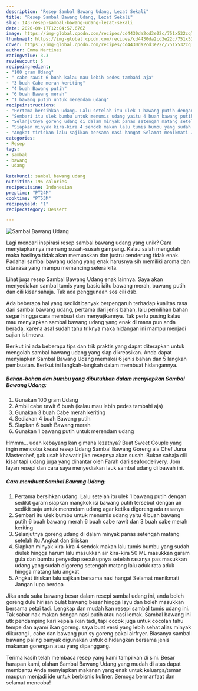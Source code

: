 ```yaml
---
description: "Resep Sambal Bawang Udang, Lezat Sekali"
title: "Resep Sambal Bawang Udang, Lezat Sekali"
slug: 143-resep-sambal-bawang-udang-lezat-sekali
date: 2020-09-17T12:04:57.676Z
image: https://img-global.cpcdn.com/recipes/cd4430da2cd3e22c/751x532cq70/sambal-bawang-udang-foto-resep-utama.jpg
thumbnail: https://img-global.cpcdn.com/recipes/cd4430da2cd3e22c/751x532cq70/sambal-bawang-udang-foto-resep-utama.jpg
cover: https://img-global.cpcdn.com/recipes/cd4430da2cd3e22c/751x532cq70/sambal-bawang-udang-foto-resep-utama.jpg
author: Emma Martinez
ratingvalue: 3.3
reviewcount: 5
recipeingredient:
- "100 gram Udang"
- " cabe rawit 6 buah kalau mau lebih pedes tambahi aja"
- "3 buah Cabe merah keriting"
- "4 buah Bawang putih"
- "6 buah Bawang merah"
- "1 bawang putih untuk merendam udang"
recipeinstructions:
- "Pertama bersihkan udang. Lalu setelah itu ulek 1 bawang putih dengan sedikit garam siapkan mangkok isi bawang putih tersebut dengan air sedikit saja untuk merendam udang agar ketika digoreng ada rasanya"
- "Sembari itu ulek bumbu untuk menumis udang yaitu 4 buah bawang putih 6 buah bawang merah 6 buah cabe rawit dan 3 buah cabe merah keriting"
- "Selanjutnya goreng udang di dalam minyak panas setengah matang setelah itu Angkat dan tiriskan"
- "Siapkan minyak kira-kira 4 sendok makan lalu tumis bumbu yang sudah diulek hingga harum lalu masukkan air kira-kira 50 ML masukkan garam gula dan bumbu penyedap secukupnya setelah rasanya pas masukkan udang yang sudah digoreng setengah matang lalu aduk rata aduk hingga matang lalu angkat"
- "Angkat tiriskan lalu sajikan bersama nasi hangat Selamat menikmati Jangan lupa berdoa"
categories:
- Resep
tags:
- sambal
- bawang
- udang

katakunci: sambal bawang udang 
nutrition: 196 calories
recipecuisine: Indonesian
preptime: "PT24M"
cooktime: "PT53M"
recipeyield: "1"
recipecategory: Dessert

---
```



![Sambal Bawang Udang](https://img-global.cpcdn.com/recipes/cd4430da2cd3e22c/751x532cq70/sambal-bawang-udang-foto-resep-utama.jpg)

Lagi mencari inspirasi resep sambal bawang udang yang unik? Cara menyiapkannya memang susah-susah gampang. Kalau salah mengolah maka hasilnya tidak akan memuaskan dan justru cenderung tidak enak. Padahal sambal bawang udang yang enak harusnya sih memiliki aroma dan cita rasa yang mampu memancing selera kita.

Lihat juga resep Sambal Bawang Udang enak lainnya. Saya akan menyediakan sambal tumis yang basic iaitu bawang merah, bawang putih dan cili kisar sahaja. Tak ada penggunaan sos cili dsb.

Ada beberapa hal yang sedikit banyak berpengaruh terhadap kualitas rasa dari sambal bawang udang, pertama dari jenis bahan, lalu pemilihan bahan segar hingga cara membuat dan menyajikannya. Tak perlu pusing kalau mau menyiapkan sambal bawang udang yang enak di mana pun anda berada, karena asal sudah tahu triknya maka hidangan ini mampu menjadi sajian istimewa.


Berikut ini ada beberapa tips dan trik praktis yang dapat diterapkan untuk mengolah sambal bawang udang yang siap dikreasikan. Anda dapat menyiapkan Sambal Bawang Udang memakai 6 jenis bahan dan 5 langkah pembuatan. Berikut ini langkah-langkah dalam membuat hidangannya.

<!--inarticleads1-->

##### Bahan-bahan dan bumbu yang dibutuhkan dalam menyiapkan Sambal Bawang Udang:

1. Gunakan 100 gram Udang
1. Ambil  cabe rawit 6 buah (kalau mau lebih pedes tambahi aja)
1. Gunakan 3 buah Cabe merah keriting
1. Sediakan 4 buah Bawang putih
1. Siapkan 6 buah Bawang merah
1. Gunakan 1 bawang putih untuk merendam udang


Hmmm… udah kebayang kan gimana lezatnya? Buat Sweet Couple yang ingin mencoba kreasi resep Udang Sambal Bawang Goreng ala Chef Juna Masterchef, gak usah khawatir jika resepnya akan susah. Bukan sahaja cili kisar tapi udang juga yang dihantar oleh Farah dari seafoodelivery. Jom layan resepi dan cara saya menyediakan lauk sambal udang di bawah ini. 

<!--inarticleads2-->

##### Cara membuat Sambal Bawang Udang:

1. Pertama bersihkan udang. Lalu setelah itu ulek 1 bawang putih dengan sedikit garam siapkan mangkok isi bawang putih tersebut dengan air sedikit saja untuk merendam udang agar ketika digoreng ada rasanya
1. Sembari itu ulek bumbu untuk menumis udang yaitu 4 buah bawang putih 6 buah bawang merah 6 buah cabe rawit dan 3 buah cabe merah keriting
1. Selanjutnya goreng udang di dalam minyak panas setengah matang setelah itu Angkat dan tiriskan
1. Siapkan minyak kira-kira 4 sendok makan lalu tumis bumbu yang sudah diulek hingga harum lalu masukkan air kira-kira 50 ML masukkan garam gula dan bumbu penyedap secukupnya setelah rasanya pas masukkan udang yang sudah digoreng setengah matang lalu aduk rata aduk hingga matang lalu angkat
1. Angkat tiriskan lalu sajikan bersama nasi hangat Selamat menikmati Jangan lupa berdoa


Jika anda suka bawang besar dalam resepi sambal udang ini, anda boleh goreng dulu hirisan bulat bawang besar hingga layu dan boleh masukkan bersama petai tadi. Lengkap dan mudah kan resepi sambal tumis udang ini. Tak sabar nak makan dengan nasi putih atau nasi lemak. Sambal bawang ini utk pendamping kari kepala ikan tadi, tapi cocok juga untuk cocolan tahu tempe dan ayam/ ikan goreng. saya buat versi yang lebih sehat alias minyak dikurangi , cabe dan bawang pun sy goreng pakai airfryer. Biasanya sambal bawang paling banyak digunakan untuk dihidangkan bersama jenis makanan gorengan atau yang dipanggang. 

Terima kasih telah membaca resep yang kami tampilkan di sini. Besar harapan kami, olahan Sambal Bawang Udang yang mudah di atas dapat membantu Anda menyiapkan makanan yang enak untuk keluarga/teman maupun menjadi ide untuk berbisnis kuliner. Semoga bermanfaat dan selamat mencoba!
